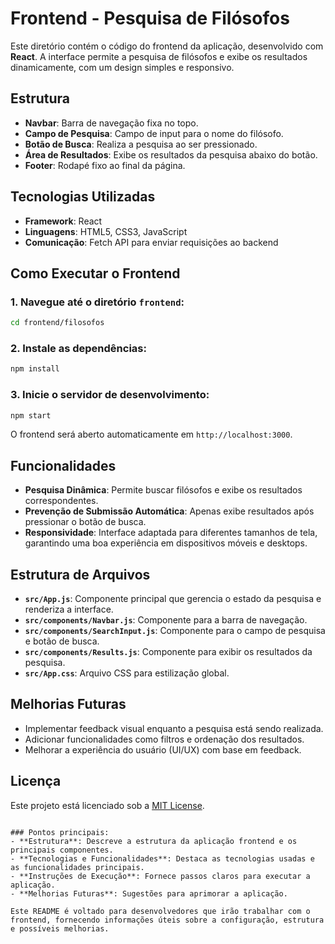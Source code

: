# Frontend - Pesquisa de Filósofos

Este diretório contém o código do frontend da aplicação, desenvolvido com **React**. A interface permite a pesquisa de filósofos e exibe os resultados dinamicamente, com um design simples e responsivo.

## Estrutura

- **Navbar**: Barra de navegação fixa no topo.
- **Campo de Pesquisa**: Campo de input para o nome do filósofo.
- **Botão de Busca**: Realiza a pesquisa ao ser pressionado.
- **Área de Resultados**: Exibe os resultados da pesquisa abaixo do botão.
- **Footer**: Rodapé fixo ao final da página.

## Tecnologias Utilizadas

- **Framework**: React
- **Linguagens**: HTML5, CSS3, JavaScript
- **Comunicação**: Fetch API para enviar requisições ao backend

## Como Executar o Frontend

### 1. Navegue até o diretório `frontend`:

```bash
cd frontend/filosofos
```

### 2. Instale as dependências:

```bash
npm install
```

### 3. Inicie o servidor de desenvolvimento:

```bash
npm start
```

O frontend será aberto automaticamente em `http://localhost:3000`.

## Funcionalidades

- **Pesquisa Dinâmica**: Permite buscar filósofos e exibe os resultados correspondentes.
- **Prevenção de Submissão Automática**: Apenas exibe resultados após pressionar o botão de busca.
- **Responsividade**: Interface adaptada para diferentes tamanhos de tela, garantindo uma boa experiência em dispositivos móveis e desktops.

## Estrutura de Arquivos

- **`src/App.js`**: Componente principal que gerencia o estado da pesquisa e renderiza a interface.
- **`src/components/Navbar.js`**: Componente para a barra de navegação.
- **`src/components/SearchInput.js`**: Componente para o campo de pesquisa e botão de busca.
- **`src/components/Results.js`**: Componente para exibir os resultados da pesquisa.
- **`src/App.css`**: Arquivo CSS para estilização global.

## Melhorias Futuras

- Implementar feedback visual enquanto a pesquisa está sendo realizada.
- Adicionar funcionalidades como filtros e ordenação dos resultados.
- Melhorar a experiência do usuário (UI/UX) com base em feedback.

## Licença

Este projeto está licenciado sob a [MIT License](.../LICENSE).
```

### Pontos principais:
- **Estrutura**: Descreve a estrutura da aplicação frontend e os principais componentes.
- **Tecnologias e Funcionalidades**: Destaca as tecnologias usadas e as funcionalidades principais.
- **Instruções de Execução**: Fornece passos claros para executar a aplicação.
- **Melhorias Futuras**: Sugestões para aprimorar a aplicação.

Este README é voltado para desenvolvedores que irão trabalhar com o frontend, fornecendo informações úteis sobre a configuração, estrutura e possíveis melhorias.
